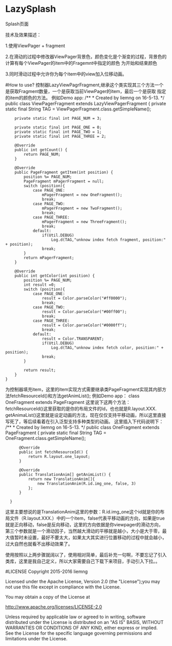 # LazySplash
Splash页面

  技术及效果描述：
  
  1.使用ViewPager + fragment
  
  2.在滑动的过程中修改器ViewPager背景色，颜色变化是个渐变的过程，背景色的计算有每个ViewPager的item中的Fragemnt中指定的颜色
  为开始和结束颜色
  
  3.同时滑动过程中允许你为每个item中的view加入位移动画。

#How to use?
  控制器LazyViewPagrFragment,继承这个类实现其三个方法一个是获取Fragment数量，一个是获取当前ViewPager的item，最后一个是获取
  指定的item的颜色的方法。
  例如Demo app:
    /**
     * Created by liemng on 16-5-13.
     */
    public class ViewPagerFragment extends LazyViewPagerFragment {
        private static final String TAG = ViewPagerFragment.class.getSimpleName();
    
        private static final int PAGE_NUM = 3;
    
        private static final int PAGE_ONE = 0;
        private static final int PAGE_TWO = 1;
        private static final int PAGE_THREE = 2;
    
        @Override
        public int getCount() {
            return PAGE_NUM;
        }
    
        @Override
        public PageFragment getItem(int position) {
            position %= PAGE_NUM;
            PageFragment mPagerFragment = null;
            switch (position){
                case PAGE_ONE:
                    mPagerFragment = new OneFragment();
                    break;
                case PAGE_TWO:
                    mPagerFragment = new TwoFragment();
                    break;
                case PAGE_THREE:
                    mPagerFragment = new ThreeFragment();
                    break;
                default:
                    if(Util.DEBUG)
                        Log.d(TAG,"unknow index fetch fragment, position:" + position);
                    break;
            }
            return mPagerFragment;
        }
    
        @Override
        public int getColor(int position) {
            position %= PAGE_NUM;
            int result =0;
            switch (position){
                case PAGE_ONE:
                    result = Color.parseColor("#ff0000");
                    break;
                case PAGE_TWO:
                    result = Color.parseColor("#00ff00");
                    break;
                case PAGE_THREE:
                    result = Color.parseColor("#0000ff");
                    break;
                default:
                    result = Color.TRANSPARENT;
                    if(Util.DEBUG)
                        Log.d(TAG,"unknow index fetch color, position:" + position);
                    break;
            }
    
            return result;
        }
    }
  
为控制器填充item，这里的item实现方式需要继承类PageFragment实现其内部方法fetchResourceId()和方法getAnimList();
例如Demo app：
    class OneFragment extends PageFragment 
这里说下这两个方法：
  fetchResourceId()这里获取的是你的布局文件的Id，也也就是R.layout.XXX.
  getAnimaList()这里就是设定动画的方法，现在仅仅支持平移动画，所以这里直接写死了，等后续看着在引入泛型支持多种类型的动画。
  这里插入下代码说明下：
      /**
       * Created by liemng on 16-5-13.
       */
      public class OneFragment extends PageFragment {
          private static final String TAG = OneFragment.class.getSimpleName();
      
          @Override
          public int fetchResourceId() {
              return R.layout.one_layout;
          }
      
          @Override
          public TranslationAnim[] getAnimList() {
              return new TranslationAnim[]{
                  new TranslationAnim(R.id.img_one, false, 3)
              };
          }
      
      }
这里主要想说的是TranslationAnim这里的参数：R.id.img_one这个id就是你的布局文件（R.layout.XXX.）中的一个item，false代表平移动画的方向，如果是true就是正向移动，false是反向移动，这里的方向依据是你viewpager的滑动方向，第三个参数就是一个滑动因子，当然越大滑动的平移就是越小，大小是大于零，最大值暂时未设置，最好不要太大，如果太大其实进行位置移动的过程中就会越小，过大自然也就看不出移动效果了。
      
使用按照以上两步骤就阔以了，使用相对简单，最后补充一句啊，不要忘记了引入类库，这里是我自己定义，所以大家需要自己下载下来项目，手动引入下拉。。
      
      
    
    
#LICENSE
Copyright 2015-2016 liemng

Licensed under the Apache License, Version 2.0 (the "License");you may not use this file except in compliance with the License.

You may obtain a copy of the License at

http://www.apache.org/licenses/LICENSE-2.0

Unless required by applicable law or agreed to in writing, software distributed under the License is distributed on an "AS IS" BASIS, WITHOUT WARRANTIES OR CONDITIONS OF ANY KIND, either express or implied. See the License for the specific language governing permissions and limitations under the License.
  
